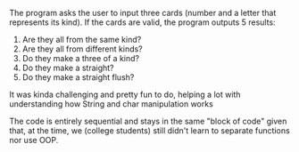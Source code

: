 The program asks the user to input three cards (number and a letter that represents its kind). If the cards are valid, the program outputs 5 results:

1. Are they all from the same kind?
2. Are they all from different kinds?
3. Do they make a three of a kind?
4. Do they make a straight?
5. Do they make a straight flush?

It was kinda challenging and pretty fun to do, helping a lot with understanding how String and char manipulation works

The code is entirely sequential and stays in the same "block of code" given that, at the time, we (college students) still didn't learn to separate functions nor use OOP.
